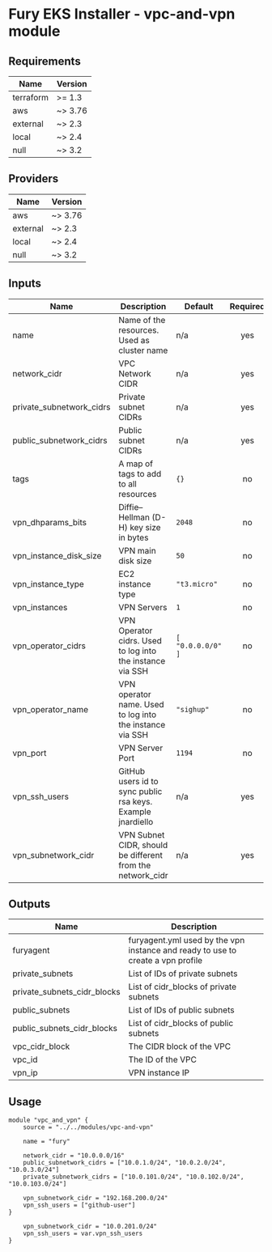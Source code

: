 <!-- BEGIN_TF_DOCS -->

# Fury EKS Installer - vpc-and-vpn module

<!-- <KFD-DOCS> -->

## Requirements

| Name | Version |
|------|---------|
| terraform | >= 1.3 |
| aws | ~> 3.76 |
| external | ~> 2.3 |
| local | ~> 2.4 |
| null | ~> 3.2 |

## Providers

| Name | Version |
|------|---------|
| aws | ~> 3.76 |
| external | ~> 2.3 |
| local | ~> 2.4 |
| null | ~> 3.2 |

## Inputs

| Name | Description | Default | Required |
|------|-------------|---------|:--------:|
| name | Name of the resources. Used as cluster name | n/a | yes |
| network\_cidr | VPC Network CIDR | n/a | yes |
| private\_subnetwork\_cidrs | Private subnet CIDRs | n/a | yes |
| public\_subnetwork\_cidrs | Public subnet CIDRs | n/a | yes |
| tags | A map of tags to add to all resources | `{}` | no |
| vpn\_dhparams\_bits | Diffie–Hellman (D-H) key size in bytes | `2048` | no |
| vpn\_instance\_disk\_size | VPN main disk size | `50` | no |
| vpn\_instance\_type | EC2 instance type | `"t3.micro"` | no |
| vpn\_instances | VPN Servers | `1` | no |
| vpn\_operator\_cidrs | VPN Operator cidrs. Used to log into the instance via SSH | ```[ "0.0.0.0/0" ]``` | no |
| vpn\_operator\_name | VPN operator name. Used to log into the instance via SSH | `"sighup"` | no |
| vpn\_port | VPN Server Port | `1194` | no |
| vpn\_ssh\_users | GitHub users id to sync public rsa keys. Example jnardiello | n/a | yes |
| vpn\_subnetwork\_cidr | VPN Subnet CIDR, should be different from the network\_cidr | n/a | yes |

## Outputs

| Name | Description |
|------|-------------|
| furyagent | furyagent.yml used by the vpn instance and ready to use to create a vpn profile |
| private\_subnets | List of IDs of private subnets |
| private\_subnets\_cidr\_blocks | List of cidr\_blocks of private subnets |
| public\_subnets | List of IDs of public subnets |
| public\_subnets\_cidr\_blocks | List of cidr\_blocks of public subnets |
| vpc\_cidr\_block | The CIDR block of the VPC |
| vpc\_id | The ID of the VPC |
| vpn\_ip | VPN instance IP |

## Usage

```hcl
module "vpc_and_vpn" {
    source = "../../modules/vpc-and-vpn"

    name = "fury"

    network_cidr = "10.0.0.0/16"
    public_subnetwork_cidrs = ["10.0.1.0/24", "10.0.2.0/24", "10.0.3.0/24"]
    private_subnetwork_cidrs = ["10.0.101.0/24", "10.0.102.0/24", "10.0.103.0/24"]

    vpn_subnetwork_cidr = "192.168.200.0/24"
    vpn_ssh_users = ["github-user"]
}

    vpn_subnetwork_cidr = "10.0.201.0/24"
    vpn_ssh_users = var.vpn_ssh_users
}
```

<!-- </KFD-DOCS> -->
<!-- END_TF_DOCS -->
